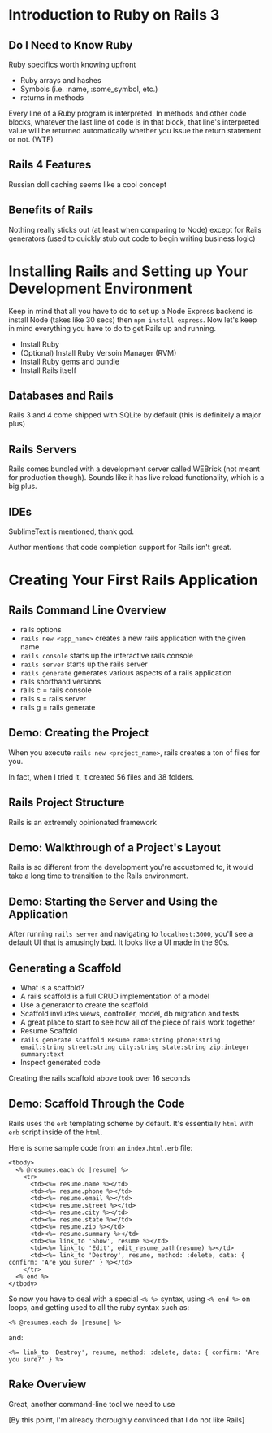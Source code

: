 # Introduction to Ruby on Rails 3

## Do I Need to Know Ruby

Ruby specifics worth knowing upfront
- Ruby arrays and hashes
- Symbols (i.e. :name, :some_symbol, etc.)
- returns in methods

Every line of a Ruby program is interpreted. In methods and other code blocks, whatever the last line of code is in that block, that line's interpreted value will be returned automatically whether you issue the return statement or not. (WTF)

## Rails 4 Features

Russian doll caching seems like a cool concept

## Benefits of Rails

Nothing really sticks out (at least when comparing to Node) except for Rails generators (used to quickly stub out code to begin writing business logic)

# Installing Rails and Setting up Your Development Environment

Keep in mind that all you have to do to set up a Node Express backend is install Node (takes like 30 secs) then `npm install express`. Now let's keep in mind everything you have to do to get Rails up and running.

- Install Ruby
- (Optional) Install Ruby Versoin Manager (RVM)
- Install Ruby gems and bundle
- Install Rails itself

## Databases and Rails

Rails 3 and 4 come shipped with SQLite by default (this is definitely a major plus)

## Rails Servers

Rails comes bundled with a development server called WEBrick (not meant for production though). Sounds like it has live reload functionality, which is a big plus.

## IDEs

SublimeText is mentioned, thank god.

Author mentions that code completion support for Rails isn't great.

# Creating Your First Rails Application

## Rails Command Line Overview

- rails options
 - `rails new <app_name>` creates a new rails application with the given name
 - `rails console` starts up the interactive rails console
 - `rails server` starts up the rails server
 - `rails generate` generates various aspects of a rails application
- rails shorthand versions
 - rails c = rails console
 - rails s = rails server
 - rails g = rails generate

## Demo: Creating the Project

When you execute `rails new <project_name>`, rails creates a ton of files for you.

In fact, when I tried it, it created 56 files and 38 folders.

## Rails Project Structure

Rails is an extremely opinionated framework

## Demo: Walkthrough of a Project's Layout

Rails is so different from the development you're accustomed to, it would take a long time to transition to the Rails environment.

## Demo: Starting the Server and Using the Application

After running `rails server` and navigating to `localhost:3000`, you'll see a default UI that is amusingly bad. It looks like a UI made in the 90s.

## Generating a Scaffold

- What is a scaffold?
 - A rails scaffold is a full CRUD implementation of a model
 - Use a generator to create the scaffold
 - Scaffold invludes views, controller, model, db migration and tests
 - A great place to start to see how all of the piece of rails work together
- Resume Scaffold
 - `rails generate scaffold Resume name:string phone:string email:string street:string city:string state:string zip:integer summary:text`
 - Inspect generated code

Creating the rails scaffold above took over 16 seconds

## Demo: Scaffold Through the Code

Rails uses the `erb` templating scheme by default. It's essentially `html` with `erb` script inside of the `html`.

Here is some sample code from an `index.html.erb` file:

```
<tbody>
  <% @resumes.each do |resume| %>
    <tr>
      <td><%= resume.name %></td>
      <td><%= resume.phone %></td>
      <td><%= resume.email %></td>
      <td><%= resume.street %></td>
      <td><%= resume.city %></td>
      <td><%= resume.state %></td>
      <td><%= resume.zip %></td>
      <td><%= resume.summary %></td>
      <td><%= link_to 'Show', resume %></td>
      <td><%= link_to 'Edit', edit_resume_path(resume) %></td>
      <td><%= link_to 'Destroy', resume, method: :delete, data: { confirm: 'Are you sure?' } %></td>
    </tr>
  <% end %>
</tbody>
```

So now you have to deal with a special `<% %>` syntax, using `<% end %>` on loops, and getting used to all the ruby syntax such as:

```
<% @resumes.each do |resume| %>
```

and:

```
<%= link_to 'Destroy', resume, method: :delete, data: { confirm: 'Are you sure?' } %>
```

## Rake Overview

Great, another command-line tool we need to use

[By this point, I'm already thoroughly convinced that I do not like Rails]